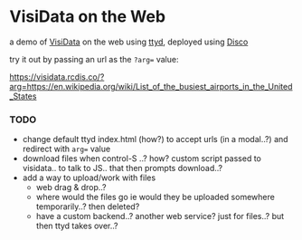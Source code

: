 # VisiData on the Web

a demo of [VisiData](https://www.visidata.org/) on the web using [ttyd](https://github.com/tsl0922/ttyd), deployed using [Disco](https://disco.cloud/)

try it out by passing an url as the `?arg=` value:

https://visidata.rcdis.co/?arg=https://en.wikipedia.org/wiki/List_of_the_busiest_airports_in_the_United_States

### TODO

- change default ttyd index.html (how?) to accept urls (in a modal..?) and redirect with `arg=` value
- download files when control-S ..? how? custom script passed to visidata.. to talk to JS.. that then prompts download..?
- add a way to upload/work with files
  - web drag & drop..?
  - where would the files go ie would they be uploaded somewhere temporarily..? then deleted?
  - have a custom backend..? another web service? just for files..? but then ttyd takes over..?
